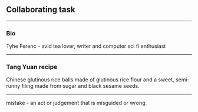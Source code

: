 ## Collaborating task

---

### Bio 

Tyhe Ferenc - avid tea lover, writer and computer sci fi enthusiast

---

### Tang Yuan recipe
Chinese glutinous rice balls made of glutinous rice flour and a sweet, semi-runny filing made from sugar and black sesame seeds.


---

mistake - an act or judgement that is misguided or wrong.


